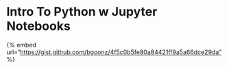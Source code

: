 # Intro To Python w Jupyter Notebooks

{% embed url=“https://gist.github.com/bgoonz/4f5c0b5fe80a84421ff9a5a66dce29da” %}
